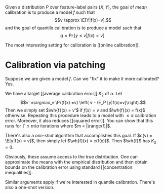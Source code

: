 Given a distribution $P$ over feature-label pairs $(X,Y)$, the goal of _mean_ calibration is to produce a model $f$ such that 
$$v \approx \E[Y|f(x)=v],$$
and the goal of quantile calibration is to produce a model such that 
$$q \approx \Pr[y\leq v|f(x)=v].$$

The most interesting setting for calibration is [[online calibration]]. 
# Calibration via patching

Suppose we are given a model $f$. Can we "fix" it to make it more calibrated? Yes. 

We have a target [[average calibration error]] $K_2$ of  $\alpha$. Let 
$$v' =\argmax_v \Pr(f(x) =v) \left( v - \E_P [y|f(x)=v]\right).$$Then we simply set $\wh{f}(x) = v'$ if $f(x)=v$ and $\wh{f}(x) = f(x)$ otherwise. Repeating this procedure leads to a model with $\leq \alpha$ calibration error. Moreover, it also reduces [[squared error]]. You can show that this runs for $T\leq m/\alpha$ iterations where $m = |\range(f)|$. 

There's also a _one-shot_ algorithm that accomplishes this goal. If $c(v) = \E[y|f(x) = v]$, then simply let $\wh{f}(x) = c(f(x))$. Then $\wh{f}$ has $K_2=0$. 

Obviously, these assume access to the true distribution. One can approximate the means with the empirical distribution and then obtain bounds on the calibration error using standard [[concentration inequalities]]. 

Similar arguments apply if we're interested in quantile calibration. There's also a one-shot version. 




